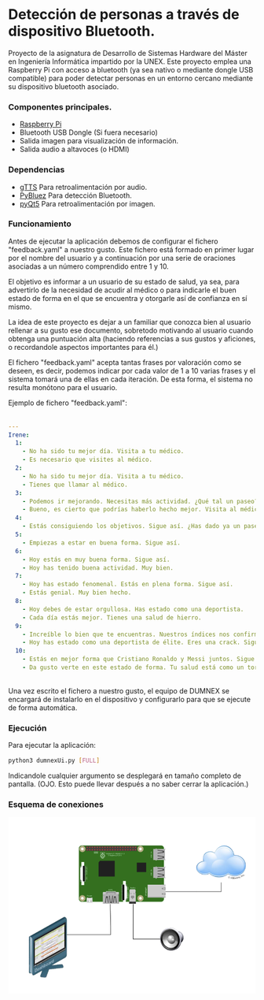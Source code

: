 # Detección de personas a través de dispositivo Bluetooth.

Proyecto de la asignatura de Desarrollo de Sistemas Hardware del Máster en Ingeniería Informática impartido por la UNEX. 
Este proyecto emplea una Raspberry Pi con acceso a bluetooth (ya sea nativo o mediante dongle USB compatible) para poder detectar personas en un entorno cercano mediante su dispositivo bluetooth asociado.

### Componentes principales.
- [Raspberry Pi](https://www.raspberrypi.org/)
- Bluetooth USB Dongle (Si fuera necesario)
- Salida imagen para visualización de información. 
- Salida audio a altavoces (o HDMI) 

### Dependencias
- [gTTS](https://pypi.org/project/gTTS/) Para retroalimentación por audio.
- [PyBluez](https://github.com/pybluez/pybluez) Para detección Bluetooth.
- [pyQt5](https://pypi.org/project/PyQt5/) Para retroalimentación por imagen.


### Funcionamiento

Antes de ejecutar la aplicación debemos de configurar el fichero "feedback.yaml" a nuestro gusto. Este fichero está formado en primer lugar por el nombre del usuario y a continuación por una serie de oraciones asociadas a un número comprendido entre 1 y 10.

El objetivo es informar a un usuario de su estado de salud, ya sea, para advertirlo de la necesidad de acudir al médico o para indicarle el buen estado de forma en el que se encuentra y otorgarle así de confianza en sí mismo.

La idea de este proyecto es dejar a un familiar que conozca bien al usuario rellenar a su gusto ese documento, sobretodo motivando al usuario cuando obtenga una puntuación alta (haciendo referencias a sus gustos y aficiones, o recordandole aspectos importantes para él.)

El fichero "feedback.yaml" acepta tantas frases por valoración como se deseen, es decir, podemos indicar por cada valor de 1 a 10 varias frases y el sistema tomará una de ellas en cada iteración. De esta forma, el sistema no resulta monótono para el usuario.

Ejemplo de fichero "feedback.yaml":

```yaml

---
Irene:
  1:
    - No ha sido tu mejor día. Visita a tu médico.
    - Es necesario que visites al médico.
  2:
    - No ha sido tu mejor día. Visita a tu médico.
    - Tienes que llamar al médico.
  3:
    - Podemos ir mejorando. Necesitas más actividad. ¿Qué tal un paseo?
    - Bueno, es cierto que podrías haberlo hecho mejor. Visita al médico.
  4:
    - Estás consiguiendo los objetivos. Sigue así. ¿Has dado ya un paseo?
  5:
    - Empiezas a estar en buena forma. Sigue así.
  6:
    - Hoy estás en muy buena forma. Sigue así.
    - Hoy has tenido buena actividad. Muy bien.
  7:
    - Hoy has estado fenomenal. Estás en plena forma. Sigue así.
    - Estás genial. Muy bien hecho.
  8:
    - Hoy debes de estar orgullosa. Has estado como una deportista.
    - Cada día estás mejor. Tienes una salud de hierro.
  9:
    - Increíble lo bien que te encuentras. Nuestros índices nos confirman que estás en PLENA FORMA. Sigue así.
    - Hoy has estado como una deportista de élite. Eres una crack. Sigue así.
  10:
    - Estás en mejor forma que Cristiano Ronaldo y Messi juntos. Sigue así.
    - Da gusto verte en este estado de forma. Tu salud está como un toro.
  
```

Una vez escrito el fichero a nuestro gusto, el equipo de DUMNEX se encargará de instalarlo en el dispositivo y configurarlo para que se ejecute de forma automática.

### Ejecución

Para ejecutar la aplicación:
```bash
python3 dumnexUi.py [FULL]
```

Indicandole cualquier argumento se desplegará en tamaño completo de pantalla. (OJO. Esto puede llevar después a no saber cerrar la aplicación.)

### Esquema de conexiones

![Esquema de conexiones](https://github.com/DSHubicom/proyecto-dsh-descripcion-de-sistemas-ubicuos-18-19-smarthelper/blob/master/DetectorBluetooth/esquema.png)